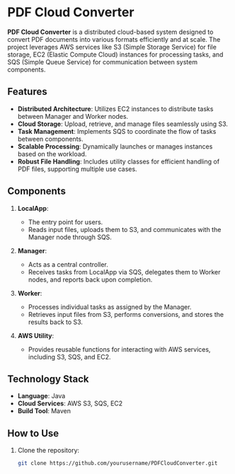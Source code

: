 # **PDF Cloud Converter**  

**PDF Cloud Converter** is a distributed cloud-based system designed to convert PDF documents into various formats efficiently and at scale. The project leverages AWS services like S3 (Simple Storage Service) for file storage, EC2 (Elastic Compute Cloud) instances for processing tasks, and SQS (Simple Queue Service) for communication between system components.  

## **Features**
- **Distributed Architecture**: Utilizes EC2 instances to distribute tasks between Manager and Worker nodes.  
- **Cloud Storage**: Upload, retrieve, and manage files seamlessly using S3.  
- **Task Management**: Implements SQS to coordinate the flow of tasks between components.  
- **Scalable Processing**: Dynamically launches or manages instances based on the workload.  
- **Robust File Handling**: Includes utility classes for efficient handling of PDF files, supporting multiple use cases.

## **Components**
1. **LocalApp**:  
   - The entry point for users.  
   - Reads input files, uploads them to S3, and communicates with the Manager node through SQS.  

2. **Manager**:  
   - Acts as a central controller.  
   - Receives tasks from LocalApp via SQS, delegates them to Worker nodes, and reports back upon completion.  

3. **Worker**:  
   - Processes individual tasks as assigned by the Manager.  
   - Retrieves input files from S3, performs conversions, and stores the results back to S3.  

4. **AWS Utility**:  
   - Provides reusable functions for interacting with AWS services, including S3, SQS, and EC2.

## **Technology Stack**
- **Language**: Java  
- **Cloud Services**: AWS S3, SQS, EC2  
- **Build Tool**: Maven  

## **How to Use**
1. Clone the repository:  
   ```bash
   git clone https://github.com/yourusername/PDFCloudConverter.git
